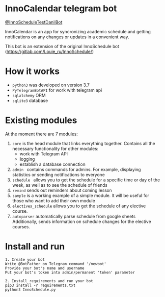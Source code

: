 # InnoCalendar telegram bot

[@InnoScheduleTestDanilBot](https://t.me/InnoScheduleTestDanilBot)

InnoCalendar is an app for syncronizing academic schedule and getting notifications on any changes or updates in a convenient way.

This bot is an extension of the original InnoSchedule bot (https://gitlab.com/Louie_ru/InnoSchedule/)


# How it works

- `python3` was developed on version 3.7
- `PyTelegramBotAPI` for work with telegram api
- `sqlalchemy` ORM
- `sqlite3` database


# Existing modules

At the moment there are 7 modules:

1. `core` is the head module that links everything together. Contains all the necessary functionality for other modules:
   - work with Telegram API
   - logging
   - establish a database connection
2. `admin ` contains commands for admins. For example, displaying statistics or sending notifications to everyone
3. `schedule ` allows you to get the schedule for a specific time or day of the week, as well as to see the schedule of friends
4. `remind` sends out reminders about coming lesson
5. `sample` is a working example of a simple module. It will be useful for those who want to add their own module
6. `electives_schedule` allows you to get the schedule of any elective course.
7. `autoparser` automatically parse schedule from google sheets
   Additionally, sends information on schedule changes for the elective courses.



# Install and run

```
1. Create your bot
Write @BotFather on Telegram command '/newbot'
Provide your bot's name and username
Put your bot's token into admin/permanent 'token' parameter

2. Install requirements and run your bot
pip3 install -r requirements.txt
python3 InnoSchedule.py

```

